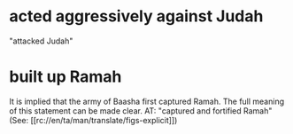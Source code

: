 # acted aggressively against Judah

"attacked Judah"

# built up Ramah

It is implied that the army of Baasha first captured Ramah. The full meaning of this statement can be made clear. AT: "captured and fortified Ramah" (See: [[rc://en/ta/man/translate/figs-explicit]])

